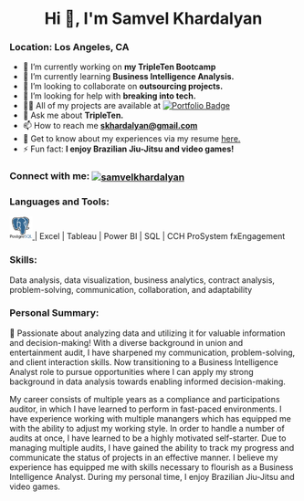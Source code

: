 <h1 align="center">Hi 👋, I'm Samvel Khardalyan</h1>
<h3 align="left">Location: Los Angeles, CA</h3>

- 🔭 I’m currently working on **my TripleTen Bootcamp**
- 🌱 I’m currently learning **Business Intelligence Analysis.**
- 👯 I’m looking to collaborate on **outsourcing projects.**
- 🤝 I’m looking for help with **breaking into tech.**
- 👨‍💻 All of my projects are available at [![Portfolio Badge](https://img.shields.io/badge/portfolio-web-blue?style=flat&link=https://github.com/Tiffany-Bergett/Data_projects_TripleTen/)](https://github.com/SKhardalyan/Data_projects_TripleTen/blob/main/README.md) 
- 💬 Ask me about **TripleTen.**
- 📫 How to reach me **skhardalyan@gmail.com**
- 📄 Get to know about my experiences via my resume <a href='https://docs.google.com/document/d/1PPgjUzOnooYD6R7WGmYAcnWGG1NLyDUr_OVUJQIGqcM/edit?usp=sharing ' target=_blank><u>here</u>.</a>
- ⚡ Fun fact: **I enjoy Brazilian Jiu-Jitsu and video games!**

<h3 align="left">Connect with me:
<a href="https://www.linkedin.com/in/samvel-khardalyan" target="blank"><img align="center" src="https://raw.githubusercontent.com/rahuldkjain/github-profile-readme-generator/master/src/images/icons/Social/linked-in-alt.svg" alt="samvelkhardalyan" height="30" width="40" /></a>
</h3>

<h3 align="left">Languages and Tools:</h3>
<p align="left"> <a href="https://www.postgresql.org" target="_blank" rel="noreferrer"> <img src="https://raw.githubusercontent.com/devicons/devicon/master/icons/postgresql/postgresql-original-wordmark.svg" alt="postgresql" width="40" height="40"/> </a> | Excel | Tableau | Power BI | SQL | CCH ProSystem fxEngagement</p>

<h3 align="left"> Skills: </h3>
<p align='left'> Data analysis, data visualization, business analytics, contract analysis, problem-solving, communication, collaboration, and adaptability </p>

<h3 align="left"> Personal Summary: </h3>
<p align="left"> 🌟 Passionate about analyzing data and utilizing it for valuable information and decision-making! With a diverse background in union and entertainment audit, I have sharpened my communication, problem-solving, and client interaction skills. Now transitioning to a Business Intelligence Analyst role to pursue opportunities where I can apply my strong background in data analysis towards enabling informed decision-making.
  
My career consists of multiple years as a compliance and participations auditor, in which I have learned to perform in fast-paced environments. I have experience working with multiple manangers which has equipped me with the ability to adjust my working style. In order to handle a number of audits at once, I have learned to be a highly motivated self-starter. Due to managing multiple audits, I have gained the ability to track my progress and communicate the status of projects in an effective manner. I believe my experience has equipped me with skills necessary to flourish as a Business Intelligence Analyst. During my personal time, I enjoy Brazilian Jiu-Jitsu and video games.</p>
